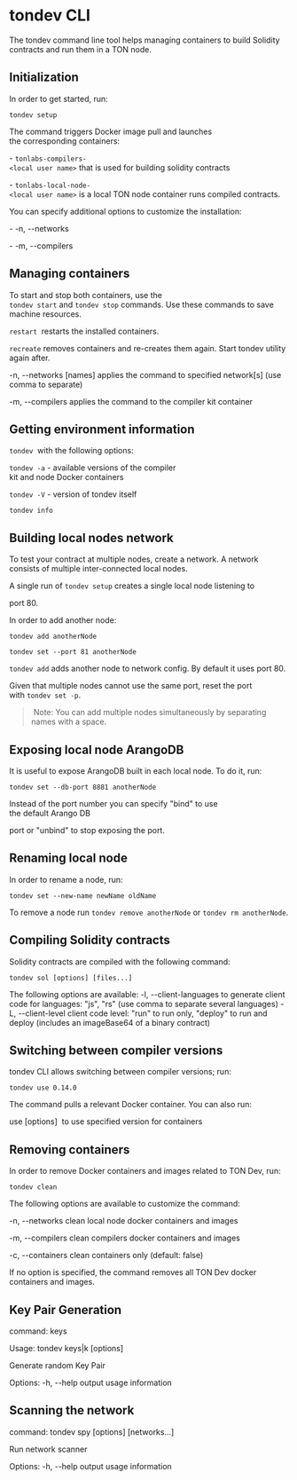 # **tondev CLI**

The tondev command line tool helps managing containers to build Solidity contracts and run them in a TON node.

## Initialization

In order to get started, run:

    tondev setup

The command triggers Docker image pull and launches the corresponding containers:

- `tonlabs-compilers-<local user name>` that is used for building solidity contracts

- `tonlabs-local-node-<local user name>` is a local TON node container runs compiled contracts.

You can specify additional options to customize the installation:

- -n, --networks

- -m, --compilers

## **Managing containers**

To start and stop both containers, use the `tondev start` and `tondev stop` commands. Use these commands to save machine resources.

`restart`  restarts the installed containers.

`recreate` removes containers and re-creates them again. Start tondev utility again after. 

-n, --networks [names] applies the command to specified network[s] (use comma to separate)

-m, --compilers applies the command to the compiler kit container

## Getting environment information

`tondev`  with the following options:

`tondev -a` - available versions of the compiler kit and node Docker containers

`tondev -V` - version of tondev itself

`tondev info`

## **Building local nodes network**

To test your contract at multiple nodes, create a network. A network consists of multiple inter-connected local nodes. 

A single run of `tondev setup` creates a single local node listening to

port 80.

In order to add another node:

    tondev add anotherNode
    
    tondev set --port 81 anotherNode

`tondev add` adds another node to network config. By default it uses port 80.

Given that multiple nodes cannot use the same port, reset the port with `tondev set -p`.

> Note: You can add multiple nodes simultaneously by separating names with a space.

## **Exposing local node ArangoDB**

It is useful to expose ArangoDB built in each local node. To do it, run:

    tondev set --db-port 8881 anotherNode

Instead of the port number you can specify "bind" to use the default Arango DB

port or "unbind" to stop exposing the port.

## **Renaming local node**

In order to rename a node, run:

    tondev set --new-name newName oldName

To remove a node run `tondev remove anotherNode` or `tondev rm anotherNode`.

## **Compiling Solidity contracts**

Solidity contracts are compiled with the following command:

    tondev sol [options] [files...]

The following options are available:
-l, --client-languages <languages>  to generate client code for languages: "js", "rs" (use comma to separate several languages)
-L, --client-level <client-level> client code level: "run" to run only, "deploy" to run and deploy (includes an imageBase64 of a binary contract)

## **Switching between compiler versions**

tondev CLI allows switching between compiler versions; run:

    tondev use 0.14.0

The command pulls a relevant Docker container. You can also run:

use [options] <version> to use specified version for containers

## **Removing containers**

In order to remove Docker containers and images related to TON Dev, run:

    tondev clean

The following options are available to customize the command:

-n, --networks clean local node docker containers and images

-m, --compilers clean compilers docker containers and images

-c, --containers clean containers only (default: false) 

If no option is specified, the command removes all TON Dev docker containers and images.

## Key Pair Generation

 command: keys 

Usage: tondev keys|k [options] 

Generate random Key Pair 

Options: -h, --help output usage information 

## Scanning the network

 command: tondev spy [options] [networks...] 

Run network scanner 

Options: -h, --help output usage information 
